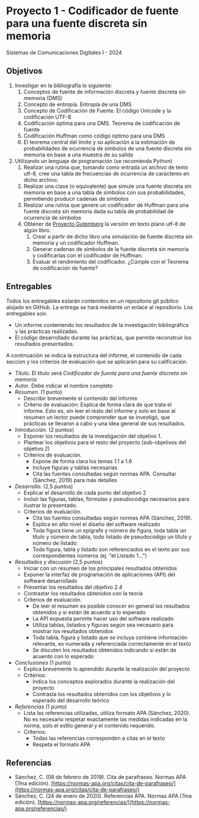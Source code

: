 # Proyecto 1 - Codificador de fuente para una fuente discreta sin memoria

Sistemas de Comunicaciones Digitales I - 2024

## Objetivos

1. Investigar en la bibliografía lo siguiente:
   1. Conceptos de fuente de información discreta y fuente discreta sin memoria (DMS)
   2. Concepto de entropía. Entropía de una DMS
   3. Concepto de Codificación de Fuente. El código Unicode y la codificación UTF-8
   4. Codificación óptima para una DMS. Teorema de codificación de fuente
   5. Codificación Huffman como código óptimo para una DMS
   6. El teorema central del límite y su aplicación a la estimación de probabilidades de ocurrencia de simbolos de una fuente discreta sin memoria en base a una muestra de su salida
2. Utilizando un lenguaje de programación (se recomienda Python)
   1. Realizar una rutina que, tomando como entrada un archivo de texto utf-8, cree una tabla de frecuencias de ocurrencia de caracteres en dicho archivo.
   2. Realizar una clase (o equivalente) que simule una fuente discreta sin memoria en base a una tabla de simbolos con sus probabilidades, permitiendo producir cadenas de símbolos
   3. Realizar una rutina que genere un codificador de Huffman para una fuente discreta sin memoria dada su tabla de probabilidad de ocurrencia de símbolos
   4. Obtener de [Proyecto Gutemberg](https://www.gutenberg.org/) la versión en texto plano utf-8 de algún libro.
      1. Crear a partir de dicho libro una simulación de fuente discreta sin memoria y un codificador Huffman.
      2. Generar cadenas de símbolos de la fuente discreta sin memoria y codificarlas con el codificador de Huffman.
      3. Evaluar el rendimiento del codificador. ¿Cúmple con el Teorema de codificación de fuente?

## Entregables

Todos los entregables estarán contenidos en un repositorio git público alojado en GitHub. La entrega se hará mediante un enlace al repositorio. Los entregables son:

- Un informe conteniendo los resultados de la investigación bibliográfica y las prácticas realizadas.
- El código desarrollado durante las prácticas, que permite reconstruir los resultados presentados.

A continuación se indica la estructura del informe, el contenido de cada seccion y los criterios de evaluación que se aplicarán para su calificación.

- *Título*. El título será *Codificador de fuente para una fuente discreta sin memoria*
- *Autor*. Debe indicar el nombre completo
- *Resumen*. (1 punto)
  - Describir brevemente el contenido del informe
  - Criterio de evaluación: Explica de forma clara de que trata el informe. Esto es, sin leer el resto del informe y solo en base al resumen un lector puede comprender que se investigó, que prácticas se llevaron a cabo y una idea general de sus resultados.
- *Introducción*. (2 puntos)
  - Exponer los resultados de la investigación del objetivo 1.
  - Plantear los objetivos para el resto del proyecto (sub-objetivos del objetivo 2)
  - Criterios de evaluación.
    - Expone de forma clara los temas 1.1 a 1.6
    - Incluye figuras y tablas necesarias
    - Cita las fuentes consultadas según normas APA. Consultar (Sánchez, 2019) para más detalles
- *Desarrollo*. (2,5 puntos)
  - Explicar el desarrollo de cada punto del objetivo 2
  - Incluir las figuras, tablas, fórmulas y pseudocódigo necesarios para ilustrar lo presentado.
  - Criterios de evaluación.
    - Cita las fuentes consultadas según normas APA (Sánchez, 2019).
    - Explica en alto nivel el diseño del software realizado
    - Toda figura tiene un epígrafe y número de figura, toda tabla un título y número de tabla, todo listado de pseudocódigo un título y número de listado.
    - Toda figura, tabla y listado son referenciados en el texto por sus correspondientes números (ej. "el Listado 1...")
- *Resultados y discusión* (2,5 puntos)
  - Iniciar con un resumen de los principales resultados obtenidos
  - Exponer la interfaz de programación de aplicaciones (API) del software desarrollado
  - Presentar los resultados del objetivo 2.4
  - Contrastar los resultados obtenidos con la teoría
  - Criterios de evaluación.
    - De leer el resumen es posible conocer en general los resultados obtenidos y si están de acuerdo a lo esperado
    - La API expuesta permite hacer uso del software realizado
    - Utiliza tablas, listados y figuras según sea necesario para mostrar los resultados obtenidos
    - Toda tabla, figura y listado que se incluya contiene información relevante, es numerada y referenciada correctamente en el texto
    - Se discuten los resultados obtenidos indicando si están de acuerdo con lo esperado
- *Conclusiones* (1 punto)
  - Explica brevemente lo aprendido durante la realización del proyecto
  - Criterios:
    - Indica los conceptos explorados durante la realización del proyecto
    - Contrasta los resultados obtenidos con los objetivos y lo esperado del desarrollo teórico
- *Referencias* (1 punto)
  - Lista las referencias utilizadas, utiliza formato APA (Sánchez, 2020). No es necesario respetar exactamente las medidas indicadas en la norma, solo el estilo general y el contenido requerido.
  - Criterios:
    - Todas las referencias corresponden a citas en el texto
    - Respeta el formato APA

## Referencias

- Sánchez, C. (08 de febrero de 2019). Cita de parafraseo. Normas APA (7ma edición). [https://normas-apa.org/citas/cita-de-parafraseo/](https://normas-apa.org/citas/cita-de-parafraseo/)
- Sánchez, C. (24 de enero de 2020). Referencias APA. Normas APA (7ma edición). [https://normas-apa.org/referencias/](https://normas-apa.org/referencias/)
